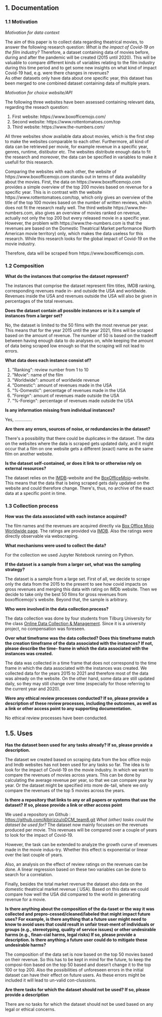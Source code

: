 ## 1. Documentation
### 1.1 Motivation
*Motivation for data context*

The aim of this paper is to collect data regarding theatrical movies, to answer the following research question: *What is the impact of Covid-19 on the film industry?*
Therefore, a dataset containing data of movies before, during and after the pandemic will be created (2015 until 2020). 
This will be valuable to compare different kinds of variables relating to the film industry during this time period and to get some new insights on what kind of impact Covid-19 
had, e.g. were there changes in revenues?  
As other datasets only have data about one specific year, this dataset has been merged to one combined dataset containing data of multiple years. 

*Motivation for choice website/API*

The following three websites have been assessed containing relevant data, regarding the reseach question:
<ol>
<li>First website: https://www.boxofficemojo.com/</li>
<li>Second website: https://www.rottentomatoes.com/top</li>
<li>Third website: https://www.the-numbers.com/</li>
</ol>
<p> All three websites show available data about movies, which is the first step to make the websites comparable to each other.  
Furthermore, all kind of data can be retrieved per movie, for example revenue in a specific year, genres, runtime, distibutor etc. The websites distribute enough data to fit the 
research and moreover, the data can be specified in variables to make it usefull for this research. </p>

<p> Comparing the websites with each other, the website of https://www.boxofficemojo.com stands out in terms of data availability about the movies. 
First, the data on https://www.boxofficemojo.com provides a simple overview of the top 200 movies based on revenue for a specific year. 
This is in contrast with the website https://www.rottentomatoes.com/top, which only gives an overview of the title of the top 100 movies based on the number of written reviews, 
which does not fit the research really well.
The third website https://www.the-numbers.com, also gives an overview of movies ranked on revenue, actually not only the top 200 but every released movie in a specific year.
However, the problem with https://www.the-numbers.com is that the revenues are based on the Domestic Theatrical Market performance (North American movie territory) only, which 
makes the data useless for this research. 
While this research looks for the global impact of Covid-19 on the movie industry. </p>

<p> Therefore, data will be scraped from https://www.boxofficemojo.com. </p> 



### 1.2 Composition

**What do the instances that comprise the dataset represent?**

The instances that comprise the dataset represent film titles, IMDB ranking, corresponding revenues made in- and outside the USA and worldwide. Revenues inside the USA and revenues outside the USA will also be given in percentages of the total revenues. 

**Does the dataset contain all possible instances or is it a sample of instances from a larger set?**

No, the dataset is limited to the 50 films with the most revenue per year. This means that for the year 2015 until the year 2021, films will be scraped based on the amount of revenue. The number of 50 is based on the tradeoff between having enough data to do analyses on, while keeping the amount of data being scraped low enough so that the scraping will not lead to errors.

**What data does each instance consist of?**
<ol>
<li>"Ranking": review number from 1 to 10
<li>"Movie": name of the film
<li>"Worldwide": amount of worldwide revenue
<li>"Domestic": amount of revenues made in the USA
<li>"%-Domestic": percentage of revenues made in the USA 
<li>"Foreign": amount of revenues made outside the USA
<li>"%-Foreign": percentage of revenues made outside the USA
</ol>

**Is any information missing from individual instances?**

Yes, ..............

**Are there any errors, sources of noise, or redundancies in the
dataset?**

There's a possibility that there could be duplicates in the dataset. The data on the websites where the data is scraped gets updated daily, and it might occur that a film on one website gets a different (exact) name as the same film on another website. 

**Is the dataset self-contained, or does it link to or otherwise rely on
external resources?**

The dataset relies on the [IMDB](https://www.imdb.com/?ref_=helpms_helphdr_cons)-website and the [BoxOfficeMojo](https://www.boxofficemojo.com/?ref_=bo_nb_tt_mojologo)-website. This means that the data that is being scraped gets daily updated on the website and could therefore change. There's, thus, no archive of the exact data at a specific point in time. 



### 1.3 **Collection process**

**How was the data associated with each instance acquired?**

The film names and the revenues are acquired directly via [Box Office Mojo Worldwide page](https://www.boxofficemojo.com/year/world/?ref_=bo_nb_hm_tab). The ratings are provided via [IMDB](https://www.imdb.com/). Also the ratings were directly observable via webscraping. 

**What mechanisms were used to collect the data?**

For the collection we used Jupyter Notebook running on Python. 

**If the dataset is a sample from a larger set, what was the sampling strategy?**

The dataset is a sample from a large set. First of all, we decide to scrape only the data from the 2015 to the present to see how covid impacts on gross revenues and merging this data with rating on IMDb website. Then we decide to take only the best 50 films for gross revenues from boxofficemojo's website. Beyond that, the sample is arbitrary.

**Who were involved in the data collection process?**

The data collection was done by four students from Tilburg University for the class [Online Data Collection & Management](https://odcm.hannesdatta.com/). Since it is a university project, no compensation was foreseen.

**Over what timeframe was the data collected? Does this timeframe match the creation timeframe of the data associated with the instances? If not, please describe the time- frame in which the data associated with the instances was created.**

The data was collected in a time frame that does not correspond to the time frame in which the data associated with the instances was created. We collected data for the years 2015 to 2021 and therefore most of the data was already on the website. On the other hand, some data are still updated daily, so they may still change over time (especially for those referring to the current year and 2020).

**Were any ethical review processes conducted? If so, please provide a description of these review processes, including the outcomes, as well as a link or other access point to any supporting documentation.**

No ethical review processes have been conducted.



## 1.5.		Uses

**Has the dataset been used for any tasks already? If so, please provide a description.**

The dataset we created based on scraping data from the box office mojo and Imdb websites  has not been used for any tasks so far. The idea is to look for the impact of Covid-19 on the movie industry. In which we want to compare the revenues of movies across years. This can be done by calculating the average revenue per year, so that we can compare year by year. Or the dataset might be specified into more de-tail, where we only compare the revenues of the top 5 movies across the years. 

**Is there a repository that links to any or all papers or systems that use the dataset? If so, please provide a link or other access point**

We used a repository on Github : https://github.com/Albirizzu/oDCM_team8.git
*What (other) tasks could the dataset be used for?*
The dataset now mainly focusses on the revenues produced per movie. This revenues will be compared over a couple of years to look for the impact of Covid-19. 

However, the task can be extended to analyze the growth curve of revenues made in the movie indus-try. Whether this effect is exponential or linear over the last couple of years. 

Also, an analysis on the effect of review ratings on the revenues can be done. A linear regression based on these two variables can be done to search for a correlation. 

Finally, besides the total market revenue the dataset also data on the domestic theatrical market revenue ( USA). Based on this data we could compare how well the USA did compared to the world in generating revenue for a movie. 

**Is there anything about the composition of the da-taset or the way it was collected and prepro-cessed/cleaned/labeled that might impact future uses? For example, is there anything that a future user might need to know to avoid uses that could result in unfair treat-ment of individuals or groups (e.g., stereotyping, quality of service issues) or other undesirable harms (e.g., finan-cial harms, legal risks) If so, please provide a description. Is there anything a future user could do to mitigate these undesirable harms?**

The composition of the data set is now based on the top 50 movies based on their revenue. So this has to be kept in mind for the future, to keep the composi-tion based on the top 50 based and doesn’t change it to the top 100 or top 200. 
Also the possibilities of unforeseen errors in the initial dataset can have their effect on future users. As these errors might be included it will lead to un-valid con-clussions. 

**Are there tasks for which the dataset should not be used? If so, please provide a description**

There are no tasks for which the dataset should not be used based on any legal or ethical concerns. 
